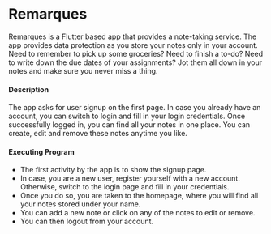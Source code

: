 # Remarques

Remarques is a Flutter based app that provides a note-taking service. The app provides data protection as you store your notes only in your account. Need to remember to pick up some groceries? Need to finish a to-do? Need to write down the due dates of your assignments? Jot them all down in your notes and make sure you never miss a thing.


#### Description
The app asks for user signup on the first page. In case you already have an account, you can switch to login and fill in your login credentials. Once successfully logged in, you can find all your notes in one place. You can create, edit and remove these notes anytime you like. 


#### Executing Program
- The first activity by the app is to show the signup page. 
- In case, you are a new user, register yourself with a new account. Otherwise, switch to the login page and fill in your credentials. 
- Once you do so, you are taken to the homepage, where you will find all your notes stored under your name. 
- You can add a new note or click on any of the notes to edit or remove. 
- You can then logout from your account.
